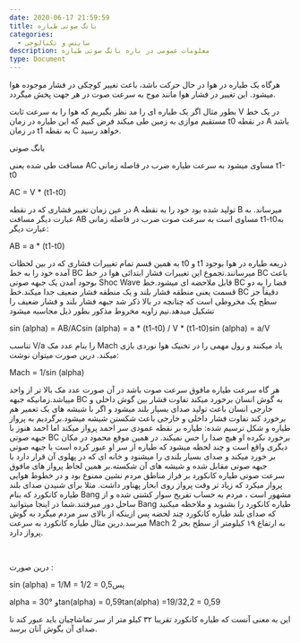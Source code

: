 ```yaml
---
date: 2020-06-17 21:59:59
title: بانگ صوتی طیاره
categories:
  - ساینس و تکنالوجی
description: معلومات عمومی در باره بانگ صوتی طیاره
type: Document
---
```


هرگاه یک طیاره در هوا در حال حرکت باشد، باعث تغییر کوچکی در فشار موجوده هوا میشود. این تغییر در فشار هوا مانند موج به سرعت صوت در هر جهت پخش میگردد.

بطور مثال اگر یک طیاره ای را مد نظر بگیریم که هوا را به سرعت ثابت V در یک خط مستقیم موازی به زمین طی میکند فرض کنیم که این طیاره در زمان t0 در نقطه A باشد در زمان t1 به نقطه C خواهد رسید.

بانگ صوتی

‎مسافت طی شده یعنی AC مساوی میشود به سرعت طیاره ضرب در فاصله زمانی t1-t0

AC = V \* (t1-t0)

در عین زمان تغییر فشاری که در نقطه A تولید شده بود خود را به نقطه B میرساند. به عبارت دیگر مسافت AB مساوی است به سرعت صوت ضرب در فاصله زمانی t1-t0به عبارت دیگر:

AB = a \* (t1-t0)

به همین قسم تمام تغییرات فشاری که در بین لحظات t0 و t1 ذریعه طیاره در هوا بوجود آمده خود را به خط BC میرسانند.تجموع این تغییرات فشار ابتدائی هوا در خط BC باعث بوجود آمدن یک جبهه صوتی Shoc Wave قابل ملاحضه ای میشود.خط BC فضا را به دو قسمت یعنی منطقه فشار بلند و یک منطقه فشار ضعیف جدا میکند.خط BC دقیقاً جز سطح یک مخروطی است که چنانچه در بالا ذکر شد جبهه فشار بلند و فشار ضعیف را تشکیل میدهد.نیم زاویه مخروط مذکور بطور ذیل محاسبه میشود

sin (alpha) = AB/ACsin (alpha) = a \* (t1-t0) / V \* (t1-t0)sin (alpha) = a/V

تناسب V/a را بنام عدد مک Mach یاد میکنند و رول مهمی را در تخنیک هوا نوردی بازی میکند. درین صورت میتوان نوشت:

Mach = 1/sin (alpha)

هر گاه سرعت طیاره مافوق سرعت صوت باشد در آن صورت عدد مک بالا تر از واحد مییاشد.زمانیکه جبهه BC به گوش انسان برخورد میکند تفاوت فشار بین گوش داخلی و خارجی انسان باعث تولید صدای بسیار بلند میشود و اگر با شیشه های یک تعمیر هم برخورد کند تفاوت فشار داخلی و خارجی باعث شکستن شیشه میشود.برگردیم به پرواز طیاره و شکل ترسیم شده: طیاره بر نقطه عمودی سر احمد پرواز میکند اما احمد هنوز با جبهه صوتی BC برخورد نکرده او هیچ صدا را حس نمیکند. در همین موقع محمود در مکان دیگری واقع است و چند لحظه میشود که طیاره از سر او عبور کرده است با جبهه صوتی بر خورد میکند و صدای بسیار بلندی را میشنود و خانه ای که در پهلوی آن قرار دارد با جبهه صوتی مقابل شده و شیشه های آن شکسته.بر همین لحاظ پرواز های مافوق سرعت صوتی طیاره کانکورد بر فراز مناطق مردم نشین ممنوع بود و در خطوط هوایی پرواز میکرد که زیاد تر وقت پرواز روی ابحار پهناور داشت. مثلا برای شنیدن صدای بلند طیاره کانکورد که بنام Bang مشهور است ، مردم به حساب تفریح سوار کشتی شده و از ساحل دور میرفتند.شما در اینجا میتوانید Bang طیاره کانکورد را بشنوید و ملاحظه میکنید که صدای بلند طیاره کانکورد چند لحضه پس ازینکه از بالای سر مردم میگرد به گوش میرسد.درین مثال طیاره کانکورد به سرعت Mach 2 به ارتفاع ۱۹ کیلومتر از سطح بحر پرواز دارد.

&nbsp;

درین صورت :

‏sin (alpha) = 1/M = 1/2 = 0,5پس

alpha = 30&deg; و‏tan(alpha) = 0,59‏tan(alpha) =19/32,2 = 0,59

این به معنی آنست که طیاره کانکورد تقریبا ۳۲ کیلو متر از سر تماشاچیان باید عبور کند تا صدای آن بگوش آنان برسد.